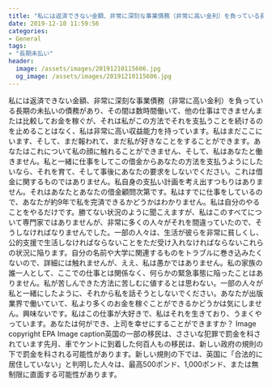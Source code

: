 ```yaml
---
title: "私には返済できない金額、非常に深刻な事業債務（非常に高い金利）を負っている長期の未払いの債務があり、その間は数時間働いて、他の仕事はできませんまたは比較してお金を稼ぐが、それは私がこの方法でそれを支払うことを続けるのを止めることはなく、私は非常に高い収益能力を持っています。"
date: 2019-12-10 11:59:56
categories:
- General
tags:
- "長期未払い"
header:
  image: /assets/images/20191210115606.jpg
  og_image: /assets/images/20191210115606.jpg
---
```


私には返済できない金額、非常に深刻な事業債務（非常に高い金利）を負っている長期の未払いの債務があり、その間は数時間働いて、他の仕事はできませんまたは比較してお金を稼ぐが、それは私がこの方法でそれを支払うことを続けるのを止めることはなく、私は非常に高い収益能力を持っています。私はまだここにいます、そして、まだ報われて、まだ私が好きなことをすることができます。あなたはこれについて私の顔に触れることができません、そして、私はあなたと働きません。私と一緒に仕事をしてこの借金からあなたの方法を支払うようにしたいなら、それを育て、そして事後にあなたの要求をしないでください。これは借金に関するものではありません。私自身の支払い計画を考え出すつもりはありません。それはあなたとあなたの借金顧問次第です。私はすでに仕事をしているので、あなたが約9年で私を完済できるかどうかはわかりません。私は自分のやることをやるだけです。勝てない状況のように聞こえますが、私はこのすべてについて専門家ではありませんが、非常に多くの人々がそれを間違っていたので、そうしなければなりませんでした。一部の人々は、生活が彼らを非常に貧しくし、公的支援で生活しなければならないことをただ受け入れなければならないこれらの状況に陥ります。自分の名前や大学に関連するものをトラブルに巻き込みたくないので、詳細には触れませんが、ええ、私は愚かではありません。私の家族の誰一人として、ここでの仕事とは関係なく、何らかの緊急事態に陥ったことはありません。私が苦しんできた方法に苦しむに値するとは思わない。一部の人々が私と一緒にしたように、それから私を話そうとしないでください。あなたが出版業界で働いていて、私より多くのお金を稼ぐことができるかどうかは気にしません。興味ないです。私はこの仕事が大好きで、私はそれを生きており、うまくやっています。あなたは何ができ、上司を幸せにすることができますか？ Image copyright EPA Image caption英国の一部の移民は、ささいな犯罪で罰金を科されています先月、車でケントに到着した何百人もの移民は、新しい政府の規則の下で罰金を科される可能性があります。新しい規則の下では、英国に「合法的に居住していない」と判明した人々は、最高500ポンド、1,000ポンド、または無制限に直面する可能性があります。
